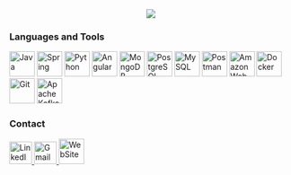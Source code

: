 <div align="center">
  <!-- <a href="https://git.io/typing-svg"><img src="https://readme-typing-svg.demolab.com?font=Jetbrains+Mono&pause=1000&color=36BCF7FF&size=50&center=true&vCenter=true&width=1000&lines=Welcome!" alt="Typing SVG" /></a> -->
  <img src="https://media0.giphy.com/media/v1.Y2lkPTc5MGI3NjExcTM3dW85MWFkZGtrMHBxejM4bmE2NDZ0NWpudjg2aTN0cG1rYmg5aiZlcD12MV9pbnRlcm5hbF9naWZfYnlfaWQmY3Q9Zw/SzQk4DdpJBkXu/giphy.gif"/>
</div>

<!--
<div align="center">
  <img width="49%" height="195px" src="https://github-readme-stats.vercel.app/api/top-langs/?username=GuilhermexL&layout=compact&langs_count=7&theme=dracula"/> 
  <img width="49%" height="195px" src="https://github-readme-stats.vercel.app/api?username=GuilhermexL&show_icons=true&theme=dracula&include_all_commits=true&count_private=true"/>
</div>
-->

### Languages and Tools

<p align="left">

<img width="45px" title="Java" alt="Java" src="https://cdn.jsdelivr.net/gh/devicons/devicon@latest/icons/java/java-original.svg" />
<img width="45px" title="Spring" alt="Spring" src="https://cdn.jsdelivr.net/gh/devicons/devicon@latest/icons/spring/spring-original.svg" />
<img width="45px" title="Python" alt="Python" src="https://cdn.jsdelivr.net/gh/devicons/devicon@latest/icons/python/python-original.svg" />
<img width="45px" title="Angular" alt="Angular" src="https://cdn.jsdelivr.net/gh/devicons/devicon@latest/icons/angularjs/angularjs-plain.svg" />
<img width="45px" title="MongoDB" alt="MongoDB" src="https://cdn.jsdelivr.net/gh/devicons/devicon@latest/icons/mongodb/mongodb-original.svg" />
<img width="45px" title="PostgreSQL" alt="PostgreSQL" src="https://cdn.jsdelivr.net/gh/devicons/devicon@latest/icons/postgresql/postgresql-original.svg" />
<img width="45px" title="MySQL" alt="MySQL" src="https://cdn.jsdelivr.net/gh/devicons/devicon@latest/icons/mysql/mysql-original.svg" />
<img width="45px" title="Postman" alt="Postman" src="https://cdn.jsdelivr.net/gh/devicons/devicon@latest/icons/postman/postman-original.svg" />
<img width="45px" title="Amazon Web Service" alt="Amazon Web Service" src="https://cdn.jsdelivr.net/gh/devicons/devicon@latest/icons/amazonwebservices/amazonwebservices-plain-wordmark.svg" />
<img width="45px" title="Docker" alt="Docker" src="https://cdn.jsdelivr.net/gh/devicons/devicon@latest/icons/docker/docker-original.svg" />
<img width="45px" title="Git" alt="Git" src="https://cdn.jsdelivr.net/gh/devicons/devicon@latest/icons/git/git-original.svg" />
<img width="45px" title="Apache Kafka" alt="Apache Kafka" src="https://cdn.jsdelivr.net/gh/devicons/devicon@latest/icons/apachekafka/apachekafka-original.svg" />

</p>

### Contact

<a href="https://www.linkedin.com/in/guilhermee-santos/">
<img width="40px" title="LinkedIn" alt="LinkedIn" src="https://cdn.jsdelivr.net/gh/devicons/devicon@latest/icons/linkedin/linkedin-original.svg" target="_blank">
</a>

<a href = "mailto:contato@guilhermesantosmj">
<img width="40px" title="Gmail" alt="Gmail" src="https://cdn.jsdelivr.net/gh/devicons/devicon@latest/icons/google/google-original.svg" target="_blank">
</a>

<a href = "https://guilhermexl.vercel.app/">
<img width="45px" title="WebSite" alt="WebSite" src="https://img.icons8.com/color/48/geography--v1.png" target="_blank">
</a>
